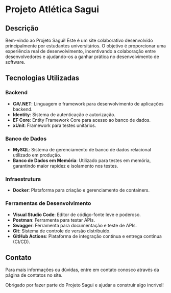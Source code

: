 # Projeto Atlética Sagui

## Descrição

Bem-vindo ao Projeto Sagui! Este é um site colaborativo desenvolvido principalmente por estudantes universitários. O objetivo é proporcionar uma experiência real de desenvolvimento, incentivando a colaboração entre desenvolvedores e ajudando-os a ganhar prática no desenvolvimento de software.

## Tecnologias Utilizadas

### Backend

- **C#/.NET**: Linguagem e framework para desenvolvimento de aplicações backend.
- **Identity**: Sistema de autenticação e autorização.
- **EF Core**: Entity Framework Core para acesso ao banco de dados.
- **xUnit**: Framework para testes unitários.

### Banco de Dados

- **MySQL**: Sistema de gerenciamento de banco de dados relacional utilizado em produção.
- **Banco de Dados em Memória**: Utilizado para testes em memória, garantindo maior rapidez e isolamento nos testes.

### Infraestrutura

- **Docker**: Plataforma para criação e gerenciamento de containers.

### Ferramentas de Desenvolvimento

- **Visual Studio Code**: Editor de código-fonte leve e poderoso.
- **Postman**: Ferramenta para testar APIs.
- **Swagger**: Ferramenta para documentação e teste de APIs.
- **Git**: Sistema de controle de versão distribuído.
- **GitHub Actions**: Plataforma de integração contínua e entrega contínua (CI/CD).

## Contato

Para mais informações ou dúvidas, entre em contato conosco através da página de contatos no site.

Obrigado por fazer parte do Projeto Sagui e ajudar a construir algo incrível!

